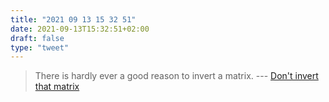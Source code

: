 ```yaml
---
title: "2021 09 13 15 32 51"
date: 2021-09-13T15:32:51+02:00
draft: false
type: "tweet"
---
```

> There is hardly ever a good reason to invert a matrix. --- [Don't invert that matrix](https://www.johndcook.com/blog/2010/01/19/dont-invert-that-matrix/?utm_source=pocket_mylist)
